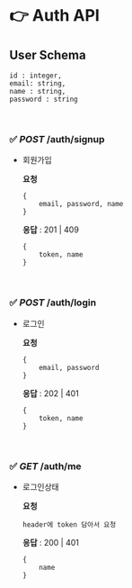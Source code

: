 # 👉 Auth API

## User Schema

```
id : integer,
email: string,
name : string,
password : string
```

<br>

### ✅ _POST_ /auth/signup

- 회원가입

  **요청**

  ```
  {
      email, password, name
  }
  ```

  **응답** : 201 | 409

  ```
  {
      token, name
  }
  ```

<br>

### ✅ _POST_ /auth/login

- 로그인

  **요청**

  ```
  {
      email, password
  }
  ```

  **응답** : 202 | 401

  ```
  {
      token, name
  }
  ```

<br>

### ✅ _GET_ /auth/me

- 로그인상태

  **요청**

  ```
  header에 token 담아서 요청
  ```

  **응답** : 200 | 401

  ```
  {
      name
  }
  ```
